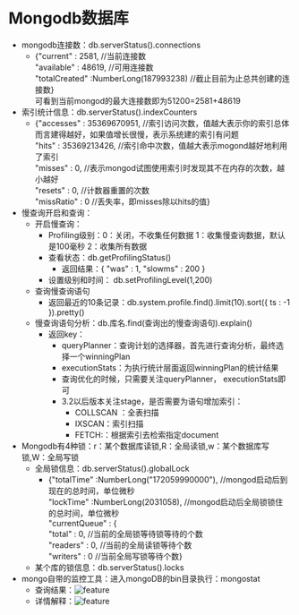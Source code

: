 # Mongodb数据库
  * mongodb连接数：db.serverStatus().connections
    * {"current" : 2581, //当前连接数<br>
      "available" : 48619, //可用连接数<br>
        "totalCreated" :NumberLong(187993238) //截止目前为止总共创建的连接数}<br>
        可看到当前mongod的最大连接数即为51200=2581+48619<br>
  * 索引统计信息：db.serverStatus().indexCounters
    * {"accesses" : 35369670951, //索引访问次数，值越大表示你的索引总体而言建得越好，如果值增长很慢，表示系统建的索引有问题<br>
        "hits" : 35369213426, //索引命中次数，值越大表示mogond越好地利用了索引<br>
        "misses" : 0, //表示mongod试图使用索引时发现其不在内存的次数，越小越好<br>
        "resets" : 0, //计数器重置的次数<br>
        "missRatio" : 0 //丢失率，即misses除以hits的值}<br>
  * 慢查询开启和查询：
    * 开启慢查询：
      * Profiling级别：0：关闭，不收集任何数据 1：收集慢查询数据，默认是100毫秒 2：收集所有数据
      * 查看状态：db.getProfilingStatus()
        * 返回结果：{ "was" : 1, "slowms" : 200 }
      * 设置级别和时间： db.setProfilingLevel(1,200)
    * 查询慢查询语句
      * 返回最近的10条记录：db.system.profile.find().limit(10).sort({ ts : -1 }).pretty()
    * 慢查询语句分析：db.库名.find(查询出的慢查询语句).explain()
      * 返回key：
        * queryPlanner：查询计划的选择器，首先进行查询分析，最终选择一个winningPlan
        * executionStats：为执行统计层面返回winningPlan的统计结果
        * 查询优化的时候，只需要关注queryPlanner， executionStats即可
        * 3.2以后版本关注stage，是否需要为语句增加索引：
          * COLLSCAN ：全表扫描
          * IXSCAN：索引扫描
          * FETCH:：根据索引去检索指定document
  * Mongodb有4种锁：r：某个数据库读锁,R：全局读锁,w：某个数据库写锁,W：全局写锁
      * 全局锁信息：db.serverStatus().globalLock  
        * {"totalTime" :NumberLong("172059990000"), //mongod启动后到现在的总时间，单位微秒<br>
            "lockTime" :NumberLong(2031058), //mongod启动后全局锁锁住的总时间，单位微秒<br>
            "currentQueue" : {<br>
                "total" : 0, //当前的全局锁等待锁等待的个数<br>
                "readers" : 0, //当前的全局读锁等待个数<br>
                   "writers" : 0 //当前全局写锁等待个数}<br>
      * 某个库的锁信息：db.serverStatus().locks
  * mongo自带的监控工具：进入mongoDB的bin目录执行：mongostat 
    * 查询结果：![feature](https://github.com/linlin547/Performance_Analysis/blob/master/image/mongod_stat.png)
    * 详情解释：![feature](https://github.com/linlin547/Performance_Analysis/blob/master/image/mongodbstate.png)
      
    